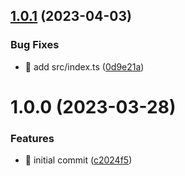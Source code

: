 ## [1.0.1](https://github.com/ssakihara/typescript-package-template/compare/v1.0.0...v1.0.1) (2023-04-03)

### Bug Fixes

- 🐛 add src/index.ts ([0d9e21a](https://github.com/ssakihara/typescript-package-template/commit/0d9e21ae36f49aedafbbb220d2c93545835aee00))

# 1.0.0 (2023-03-28)

### Features

- 🎸 initial commit ([c2024f5](https://github.com/ssakihara/typescript-package-template/commit/c2024f564949584c03d8d6f984d193b1b1799bea))
